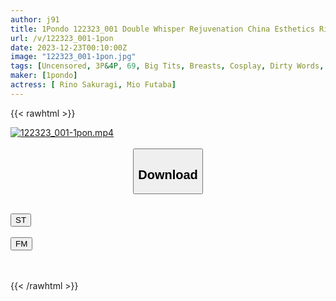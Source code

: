 ```yaml
---
author: j91
title: 1Pondo 122323_001 Double Whisper Rejuvenation China Esthetics Rino Sakuragi Mio Futaba
url: /v/122323_001-1pon
date: 2023-12-23T00:10:00Z
image: "122323_001-1pon.jpg"
tags: [Uncensored, 3P&4P, 69, Big Tits, Breasts, Cosplay, Dirty Words, Nice Ass, Sexy Legs, Shaved, Slender]
maker: [1pondo]
actress: [ Rino Sakuragi, Mio Futaba]
---
```



{{< rawhtml >}}

<div class="video" data-videoid="WGPMgM0VQKiA0M">
    <a href="javascript:;">
        <img src="/v/122323_001-1pon/122323_001-1pon.jpg" width="WIDTH" height="HEIGHT" alt="122323_001-1pon.mp4" loading="lazy">
    </a>
</div>

<script type="text/javascript" src="https://j91.asia/asset/on-demand-st.js"></script>

<br>
  <link rel="stylesheet" href="https://j91.asia/asset/bs5.css">
  
  <center>
  <button class="btn btn-primary" type="button" data-bs-toggle="collapse" data-bs-target=".multi-collapse" aria-expanded="false" aria-controls="multiCollapseExample1 multiCollapseExample2"><h2>Download</h2></button></center>
</p>
<div class="row">
  <div class="col">
    <div class="collapse multi-collapse" id="multiCollapseExample1">
      <div class="card card-body">
	      	      <br>
<div class="buttons">  
<a href="https://streamtape.to/v/WGPMgM0VQKiA0M" target="_blank"><button class="btn-hover color-3"><i class="fa fa-download"></i> ST</button></a></div>
    </div>
  </div>
</div>
  <div class="col">
    <div class="collapse multi-collapse" id="multiCollapseExample2">
      <div class="card card-body">
	      <br>
<div class="buttons">
    <a href="https://filemoon.sx/d/ftxlddq88zw5" target="_blank"><button class="btn-hover color-8"><i class="fa fa-download"></i> FM</button></a></div>
<br><br>
      </div>
    </div>
  </div>
</div>

{{< /rawhtml >}}